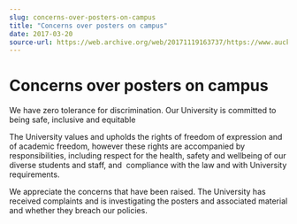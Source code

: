 ```yaml
---
slug: concerns-over-posters-on-campus
title: "Concerns over posters on campus"
date: 2017-03-20
source-url: https://web.archive.org/web/20171119163737/https://www.auckland.ac.nz/en/about/news-events-and-notices/notices/notices-2017/03/concerns-over-posters-on-campus.html
---
```

Concerns over posters on campus
===============================

We have zero tolerance for discrimination. Our University is committed to being safe, inclusive and equitable  

The University values and upholds the rights of freedom of expression and of academic freedom, however these rights are accompanied by responsibilities, including respect for the health, safety and wellbeing of our diverse students and staff, and  compliance with the law and with University requirements.

We appreciate the concerns that have been raised. The University has received complaints and is investigating the posters and associated material and whether they breach our policies.